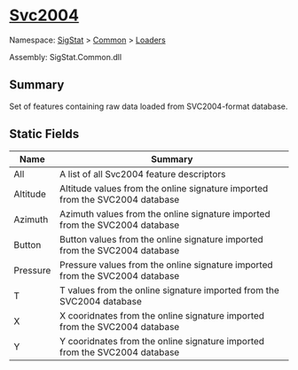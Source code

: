# [Svc2004](./Svc2004.md)

Namespace: [SigStat]() > [Common](./../README.md) > [Loaders](./README.md)

Assembly: SigStat.Common.dll

## Summary
Set of features containing raw data loaded from SVC2004-format database.

## Static Fields

| Name | Summary<div><a href="#"><img width=466></a></div> | 
| --- | --- | 
| All | A list of all Svc2004 feature descriptors | 
| Altitude | Altitude values from the online signature imported from the SVC2004 database | 
| Azimuth | Azimuth values from the online signature imported from the SVC2004 database | 
| Button | Button values from the online signature imported from the SVC2004 database | 
| Pressure | Pressure values from the online signature imported from the SVC2004 database | 
| T | T values from the online signature imported from the SVC2004 database | 
| X | X cooridnates from the online signature imported from the SVC2004 database | 
| Y | Y cooridnates from the online signature imported from the SVC2004 database | 


